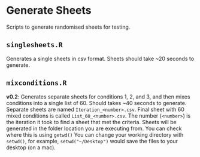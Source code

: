 # Generate Sheets
Scripts to generate randomised sheets for testing.

## `singlesheets.R`

Generates a single sheets in csv format.
Sheets should take ~20 seconds to generate.

## `mixconditions.R`

**v0.2**: Generates separate sheets for conditions 1, 2, and 3, and then mixes conditions into a single list of 60.
Should takes ~40 seconds to generate. Separate sheets are named `Iteration_<number>.csv`. Final sheet with 60 mixed conditions is called `List_60_<number>.csv`.
The number (`<number>`) is the iteration it took to find a sheet that met the criteria.
Sheets will be generated in the folder location you are executing from. You can check where this is using `getwd()`
You can change your working directory with `setwd()`, for example, `setwd("~/Desktop")` would save the files to your desktop (on a mac).
